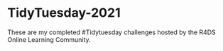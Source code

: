 # TidyTuesday-2021

These are my completed #Tidytuesday challenges hosted by the R4DS Online Learning Community.
